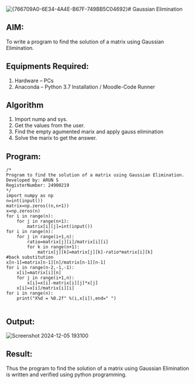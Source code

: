 ![{766709A0-6E34-4A4E-B67F-749BB5C04692}](https://github.com/user-attachments/assets/5521a02c-d772-4b3c-b16d-f8ac9968fd04)# Gaussian Elimination

## AIM:
To write a program to find the solution of a matrix using Gaussian Elimination.

## Equipments Required:
1. Hardware – PCs
2. Anaconda – Python 3.7 Installation / Moodle-Code Runner

## Algorithm
1. Import nump and sys.
2. Get the values from the user.
3. Find the empty agumented marix and apply gauss elimination
4. Solve the marix to get the answer.

## Program:
```
/*
Program to find the solution of a matrix using Gaussian Elimination.
Developed by: ARUN S
RegisterNumber: 24900219
*/
import numpy as np
n=int(input())
matrix=np.zeros((n,n+1))
x=np.zeros(n)
for i in range(n):
    for j in range(n+1):
        matrix[i][j]=int(input())
for i in range(n):
    for j in range(i+1,n):
        ratio=matrix[j][i]/matrix[i][i]
        for k in range(n+1):
            matrix[j][k]=matrix[j][k]-ratio*matrix[i][k]
#back substitution
x[n-1]=matrix[n-1][n]/matrix[n-1][n-1]
for i in range(n-2,-1,-1):
    x[i]=matrix[i][n]
    for j in range(i+1,n):
        x[i]=x[i]-matrix[i][j]*x[j]
    x[i]=x[i]/matrix[i][i]
for i in range(n):
    print("X%d = %0.2f" %(i,x[i]),end=" ")


```


## Output:
![Screenshot 2024-12-05 193100](https://github.com/user-attachments/assets/cee53f4c-a6c5-4219-8a68-113f04ee2156)




## Result:
Thus the program to find the solution of a matrix using Gaussian Elimination is written and verified using python programming.

